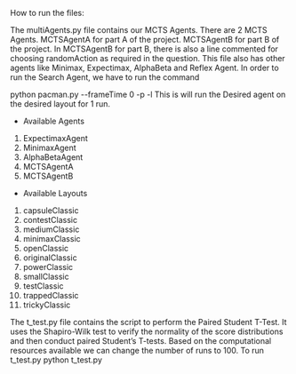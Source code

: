 How to run the files:

The multiAgents.py file contains our MCTS Agents. 
There are 2 MCTS Agents. MCTSAgentA for part A of the project. MCTSAgentB for part B of the project.
In MCTSAgentB for part B, there is also a line commented for choosing randomAction as required in the question. 
This file also has other agents like Minimax, Expectimax, AlphaBeta and Reflex Agent.
In order to run the Search Agent, we have to run the command

python pacman.py --frameTime 0 -p <AGENT NAME>  -l <LAYOUT NAME> 
This is will run the Desired agent on the desired layout for 1 run.

- Available Agents 
1) ExpectimaxAgent
2) MinimaxAgent
3) AlphaBetaAgent
4) MCTSAgentA
5) MCTSAgentB 

- Available Layouts
1) capsuleClassic
2) contestClassic
3) mediumClassic
4) minimaxClassic
5) openClassic
6) originalClassic
7) powerClassic
8) smallClassic
9) testClassic
10) trappedClassic
11) trickyClassic


The t_test.py file contains the script to perform the Paired Student T-Test.
It uses the Shapiro-Wilk test to verify the normality of the score distributions and then conduct paired Student’s T-tests. Based on the computational resources available we can change the number of runs to 100. 
To run t_test.py
python t_test.py




